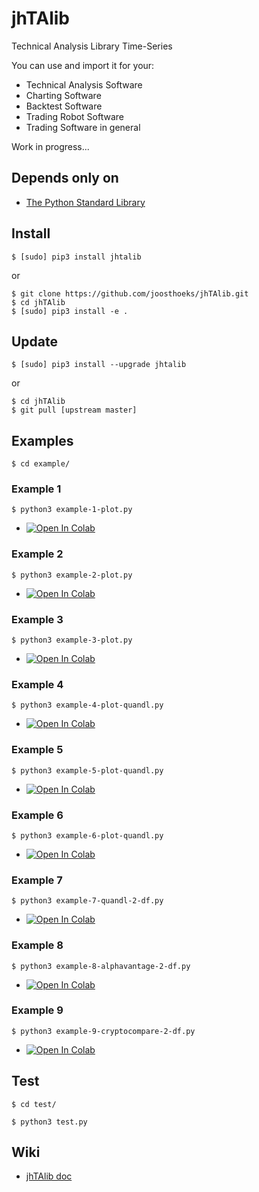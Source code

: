 # jhTAlib
Technical Analysis Library Time-Series

You can use and import it for your:
* Technical Analysis Software
* Charting Software
* Backtest Software
* Trading Robot Software
* Trading Software in general

Work in progress...

## Depends only on
* [The Python Standard Library](https://docs.python.org/3/library/index.html)

## Install
```
$ [sudo] pip3 install jhtalib
```
or
```
$ git clone https://github.com/joosthoeks/jhTAlib.git
$ cd jhTAlib
$ [sudo] pip3 install -e .
```

## Update
```
$ [sudo] pip3 install --upgrade jhtalib
```
or
```
$ cd jhTAlib
$ git pull [upstream master]
```

## Examples
```
$ cd example/
```
### Example 1
```
$ python3 example-1-plot.py
```
* [![Open In Colab](https://colab.research.google.com/assets/colab-badge.svg)](https://colab.research.google.com/github/joosthoeks/jhTAlib/blob/master/example/example-1-plot.ipynb)
### Example 2
```
$ python3 example-2-plot.py
```
* [![Open In Colab](https://colab.research.google.com/assets/colab-badge.svg)](https://colab.research.google.com/github/joosthoeks/jhTAlib/blob/master/example/example-2-plot.ipynb)
### Example 3
```
$ python3 example-3-plot.py
```
* [![Open In Colab](https://colab.research.google.com/assets/colab-badge.svg)](https://colab.research.google.com/github/joosthoeks/jhTAlib/blob/master/example/example-3-plot.ipynb)
### Example 4
```
$ python3 example-4-plot-quandl.py
```
* [![Open In Colab](https://colab.research.google.com/assets/colab-badge.svg)](https://colab.research.google.com/github/joosthoeks/jhTAlib/blob/master/example/example-4-plot-quandl.ipynb)
### Example 5
```
$ python3 example-5-plot-quandl.py
```
* [![Open In Colab](https://colab.research.google.com/assets/colab-badge.svg)](https://colab.research.google.com/github/joosthoeks/jhTAlib/blob/master/example/example-5-plot-quandl.ipynb)
### Example 6
```
$ python3 example-6-plot-quandl.py
```
* [![Open In Colab](https://colab.research.google.com/assets/colab-badge.svg)](https://colab.research.google.com/github/joosthoeks/jhTAlib/blob/master/example/example-6-plot-quandl.ipynb)
### Example 7
```
$ python3 example-7-quandl-2-df.py
```
* [![Open In Colab](https://colab.research.google.com/assets/colab-badge.svg)](https://colab.research.google.com/github/joosthoeks/jhTAlib/blob/master/example/example-7-quandl-2-df.ipynb)
### Example 8
```
$ python3 example-8-alphavantage-2-df.py
```
* [![Open In Colab](https://colab.research.google.com/assets/colab-badge.svg)](https://colab.research.google.com/github/joosthoeks/jhTAlib/blob/master/example/example-8-alphavantage-2-df.ipynb)
### Example 9
```
$ python3 example-9-cryptocompare-2-df.py
```
* [![Open In Colab](https://colab.research.google.com/assets/colab-badge.svg)](https://colab.research.google.com/github/joosthoeks/jhTAlib/blob/master/example/example-9-cryptocompare-2-df.ipynb)

## Test
```
$ cd test/
```
```
$ python3 test.py
```

## Wiki
* [jhTAlib doc](https://github.com/joosthoeks/jhTAlib/wiki)

